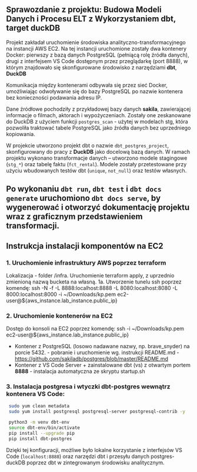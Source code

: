 ## Sprawozdanie z projektu: Budowa Modeli Danych i Procesu ELT z Wykorzystaniem dbt, target duckDB

Projekt zakładał uruchomienie środowiska analityczno-transformacyjnego na instancji AWS EC2. Na tej instancji uruchomione zostały dwa kontenery Docker: pierwszy z bazą danych PostgreSQL (pełniącą rolę źródła danych), drugi z interfejsem VS Code dostępnym przez przeglądarkę (port 8888), w którym znajdowało się skonfigurowane środowisko z narzędziami **dbt**, **DuckDB** 

Komunikacja między kontenerami odbywała się przez sieć Docker, umożliwiając odwoływanie się do bazy PostgreSQL po nazwie kontenera bez konieczności podawania adresu IP.

Dane źródłowe pochodziły z przykładowej bazy danych **sakila**, zawierającej informacje o filmach, aktorach i wypożyczeniach. Zostały one zeskanowane do DuckDB z użyciem funkcji `postgres_scan` - użytej w modelach stg, która pozwoliła traktować tabele PostgreSQL jako źródła danych bez uprzedniego kopiowania.

W projekcie utworzono projekt dbt o nazwie `dbt_postgres_project`, skonfigurowany do pracy z **DuckDB** jako docelową bazą danych. W ramach projektu wykonano transformacje danych – utworzono modele stagingowe (`stg_*`) oraz tabelę faktu (`fct_rental`). Modele zostały przetestowane przy użyciu wbudowanych testów dbt (`unique`, `not_null`) oraz testów własnych.

Po wykonaniu `dbt run`, `dbt test` i `dbt docs generate` uruchomiono `dbt docs serve`, by wygenerować i otworzyć dokumentację projektu wraz z graficznym przedstawieniem transformacji.
---

## Instrukcja instalacji komponentów na EC2

### 1. **Uruchomienie infrastruktury AWS poprzez terraform** 
Lokalizacja - folder /infra. Uruchomienie terraform apply, z uprzednio zmienioną nazwą bucketa na własną.
    1a. Utworzenie tunelu ssh poprzez komendę:
ssh -N -f -L 8888:localhost:8888 -L 8080:localhost:8080 -L 8000:localhost:8000 -i ~/Downloads/kp.pem ec2-user@${aws_instance.lab_instance.public_ip}

### 2. **Uruchomienie kontenerów na EC2**
Dostęp do konsoli na EC2 poprzez komendę: 
ssh -i ~/Downloads/kp.pem ec2-user@${aws_instance.lab_instance.public_ip}

   * Kontener z PostgreSQL (losowo nadawane nazwy, np. brave_snyder) na porcie 5432. - pobranie i uruchomienie wg. instrukcji README.md - https://github.com/sakiladb/postgres/blob/master/README.md
   * Kontener z VS Code Server + zainstalowane dbt (vs) z otwartym portem **8888** - instalacja automatyczna ze skryptu startup.sh

### 3. **Instalacja postgresa i wtyczki dbt-postgres** wewnątrz kontenera VS Code:

   ```bash
    sudo yum clean metadata
    sudo yum install postgresql postgresql-server postgresql-contrib -y

    python3 -m venv dbt-env
    source dbt-env/bin/activate
    pip install --upgrade pip
    pip install dbt-postgres

   ```

Dzięki tej konfiguracji, możliwe było lokalne korzystanie z interfejsów VS Code (`localhost:8888`) oraz narzędzi dbt i przesyłu danych postgres-duckDB poprzez dbt w zintegrowanym środowisku analitycznym.
